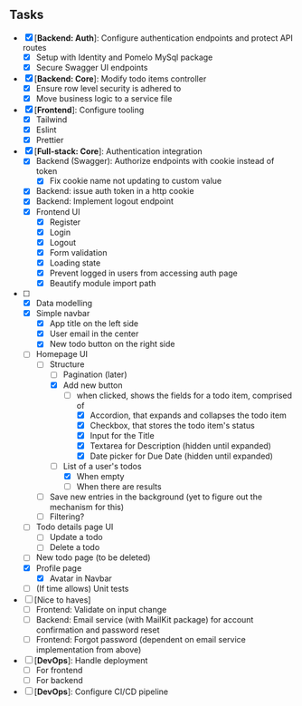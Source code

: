 ## Tasks

- [x] [**Backend: Auth**]: Configure authentication endpoints and protect API routes
  - [x] Setup with Identity and Pomelo MySql package
  - [x] Secure Swagger UI endpoints
- [x] [**Backend: Core**]: Modify todo items controller
  - [x] Ensure row level security is adhered to
  - [x] Move business logic to a service file
- [x] [**Frontend**]: Configure tooling
  - [x] Tailwind
  - [x] Eslint
  - [x] Prettier
- [x] [**Full-stack: Core**]: Authentication integration
  - [x] Backend (Swagger): Authorize endpoints with cookie instead of token
    - [x] Fix cookie name not updating to custom value
  - [x] Backend: issue auth token in a http cookie
  - [x] Backend: Implement logout endpoint
  - [x] Frontend UI
    - [x] Register
    - [x] Login
    - [x] Logout
    - [x] Form validation
    - [x] Loading state
    - [x] Prevent logged in users from accessing auth page
    - [x] Beautify module import path
- [ ] [**Full-stack**]: Pages
  - [x] Data modelling
  - [x] Simple navbar
    - [x] App title on the left side
    - [x] User email in the center
    - [x] New todo button on the right side
  - [ ] Homepage UI
    - [ ] Structure
      - [ ] Pagination (later)
      - [x] Add new button
        - [ ] when clicked, shows the fields for a todo item, comprised of
          - [x] Accordion, that expands and collapses the todo item
          - [x] Checkbox, that stores the todo item's status
          - [x] Input for the Title
          - [x] Textarea for Description (hidden until expanded)
          - [x] Date picker for Due Date (hidden until expanded)
      - [ ] List of a user's todos
        - [x] When empty
        - [ ] When there are results
    - [ ] Save new entries in the background (yet to figure out the mechanism for this)
    - [ ] Filtering?
  - [ ] Todo details page UI
    - [ ] Update a todo
    - [ ] Delete a todo
  - [ ] New todo page (to be deleted)
  - [x] Profile page
    - [x] Avatar in Navbar
  - [ ] (If time allows) Unit tests
- [ ] [Nice to haves]
  - [ ] Frontend: Validate on input change
  - [ ] Backend: Email service (with MailKit package) for account confirmation and password reset
  - [ ] Frontend: Forgot password (dependent on email service implementation from above)
- [ ] [**DevOps**]: Handle deployment
  - [ ] For frontend
  - [ ] For backend
- [ ] [**DevOps**]: Configure CI/CD pipeline